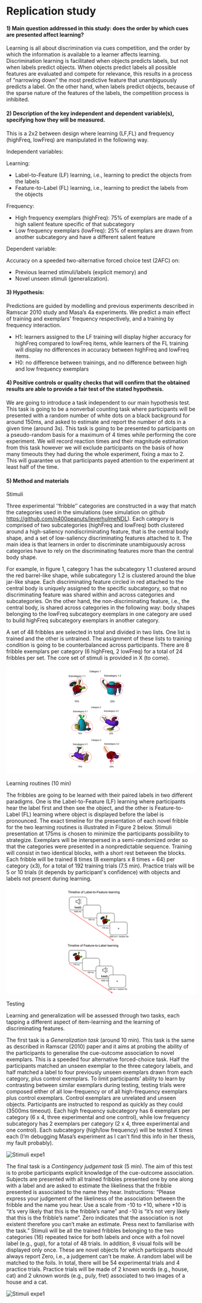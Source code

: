 # Replication study

#### 1)	Main question addressed in this study: does the order by which cues are presented affect learning? ####

Learning is all about discrimination via cues competition, and the order by which the information is available to a learner affects learning. Discrimination learning is facilitated when objects predicts labels, but not when labels predict objects. When objects predict labels all possible features are evaluated and compete for relevance, this results in a process of “narrowing down” the most predictive feature that unambiguously predicts a label. On the other hand, when labels predict objects, because of the sparse nature of the features of the labels, the competition process is inhibited.

#### 2)	Description of the key independent and dependent variable(s), specifying how they will be measured. ####
This is a 2x2 between design where learning (LF,FL) and frequency (highFreq, lowFreq) are manipulated in the following way.

Independent variables: 

Learning:
-	Label-to-Feature (LF) learning, i.e., learning to predict the objects from the labels
-	Feature-to-Label (FL) learning, i.e., learning to predict the labels from the objects

Frequency:
-	High frequency exemplars (highFreq): 75% of exemplars are made of a high salient feature specific of that subcategory
-	Low frequency exemplars (lowFreq): 25% of exemplars are drawn from another subcategory and have a different salient feature


Dependent variable: 

Accuracy on a speeded two-alternative forced choice test (2AFC) on:
-	Previous learned stimuli/labels (explicit memory) and 
-	Novel unseen stimuli (generalization).

#### 3)	Hypothesis: ####
Predictions are guided by modelling and previous experiments described in Ramscar 2010 study and Masa’s 4a experiments. We predict a main effect of training and exemplars’ frequency respectively, and a training by frequency interaction.
-	H1: learners assigned to the LF training will display higher accuracy for highFreq compared to lowFreq items, while learners of the FL training will display no differences in accuracy between highFreq and lowFreq items.
-	H0: no difference between trainings, and no difference between high and low frequency exemplars

#### 4)	Positive controls or quality checks  that will confirm that the obtained results are able to provide a fair test of the stated hypothesis. ####

We are going to introduce a task independent to our main hypothesis test. This task is going to be a nonverbal counting task where participants will be presented with a random number of white dots on a black background for around 150ms, and asked to estimate and report the number of dots in a given time (around 3s). This task is going to be presented to participants on a pseudo-random basis for a maximum of 4 times while performing the core experiment. We will record reaction times and their magnitude estimation from this task however we will exclude participants on the basis of how many timeouts they had during the whole experiment, fixing a max to 2. This will guarantee us that participants payed attention to the experiment at least half of the time.

#### 5)	Method and materials #### 

Stimuli

Three experimental ‘‘fribble’’ categories are constructed in a way that match the
categories used in the simulations (see simulation on github https://github.com/n400peanuts/leverhulmeNDL). Each category is comprised of two subcategories (highFreq and lowFreq) both clustered around a high-saliency nondiscriminating feature, that is the central body shape, and a set of low-saliency discriminating features attached to it. The main idea is that learners in order to discriminate unambiguously across categories have to rely on the discriminating features more than the central body shape. 

For example, in figure 1, category 1 has the subcategory 1.1 clustered around the red barrel-like shape, while subcategory 1.2 is clustered around the blue jar-like shape. 
Each discriminating feature circled in red attached to the central body is uniquely assigned to the specific subcategory, so that no discriminating feature was shared within and across categories and subcategories. On the other hand, the non-discriminating feature, i.e., the central body, is shared across categories in the following way: body shapes belonging to the lowFreq subcategory exemplars in one category are used to build highFreq subcategory exemplars in another category. 

A set of 48 fribbles are selected in total and divided in two lists. 
One list is trained and the other is untrained. 
The assignment of these lists to training condition is going to be counterbalanced across participants. 
There are 8 fribble exemplars per category (6 highFreq, 2 lowFreq) for a total of 24 fribbles per set.
The core set of stimuli is provided in X (to come).

![Stimuli expe1](stimuli/learning/stimuliReplication.png)

Learning routines (10 min)

The fribbles are going to be learned with their paired labels in two different paradigms. 
One is the Label-to-Feature (LF) learning where participants hear the label first and then see the object, and the other is Feature-to-Label (FL) learning where object is displayed before the label is pronounced. 
The exact timeline for the presentation of each novel fribble for the two learning routines is illustrated in Figure 2 below.
Stimuli presentation at 175ms is chosen to minimize the participants possibility to strategize. 
Exemplars will be interspersed in a semi-randomized order so that the categories were presented in a nonpredictable sequence.
Training will consist in two identical blocks, with a short rest between the blocks.
Each fribble will be trained 8 times (8 exemplars x 8 times = 64) per category (x3), for a total of 192 training trials (7.5 min).
Practice trials will be 5 or 10 trials (it depends by participant's confidence) with objects and labels not present during learning.

![Timeline expe1](script/learningRoutines/timelineLearning.png)


Testing 

Learning and generalization will be assessed through two tasks, each tapping a different aspect of item-learning and the learning of discriminating features.

The first task is a *Generalization task* (around 10 min). 
This task is the same as described in Ramscar (2010) paper and it aims at probing the ability of the participants to generalise the cue-outcome association to novel exemplars. 
This is a speeded four alternative forced-choice task. 
Half the participants matched an unseen exemplar to the three category labels, and half matched a label to four previously unseen exemplars drawn from each category, plus control exemplars. 
To limit participants’ ability to learn by contrasting between similar exemplars during testing, testing trials were composed either of all low-frequency or of all high-frequency exemplars plus control exemplars. 
Control exemplars are unrelated and unseen objects. Participants are instructed to respond as quickly as they could (3500ms timeout). 
Each high frequency subcategory has 6 exemplars per category (6 x 4, three experimental and one control), while low frequency subcategory has 2 exemplars per category (2 x 4, three experimental and one control). 
Each subcategory (high/low frequency) will be tested X times each (I’m debugging Masa’s experiment as I can't find this info in her thesis, my fault probably).

![Stimuli expe1](stimuli/testing/generalization.png)

The final task is a *Contingency judgement task* (5 min). 
The aim of this test is to probe participants explicit knowledge of the cue-outcome association. 
Subjects are presented with all trained fribbles presented one by one along with a label and are asked to estimate the likeliness that the fribble presented is associated to the name they hear. 
Instructions: “Please express your judgement of the likeliness of the association between the fribble and the name you hear. 
Use a scale from -10 to +10, where +10 is “it’s very likely that this is the fribble’s name” and -10 is “it’s not very likely that this is the fribble’s name”. 
Zero indicates that the association is not existent therefore you can’t make an estimate. 
Press next to familiarise with the task.” 
Stimuli will be all the trained fribbles belonging to the two categories (16) repeated twice for both labels and once with a foil novel label (e.g., gup), for a total of 48 trials.
In addition, 8 visual foils will be displayed only once. These are novel objects for which participants should always report Zero, i.e., a judgement can't be make.
A random label will be matched to the foils. In total, there will be  54 experimental trials and 4 practice trials.
Practice trials will be made of 2 known words (e.g., house, cat) and 2 uknown words (e.g., puly, fret) associated to two images of a house and a cat.

![Stimuli expe1](stimuli/testing/contingencyJudgement.png)